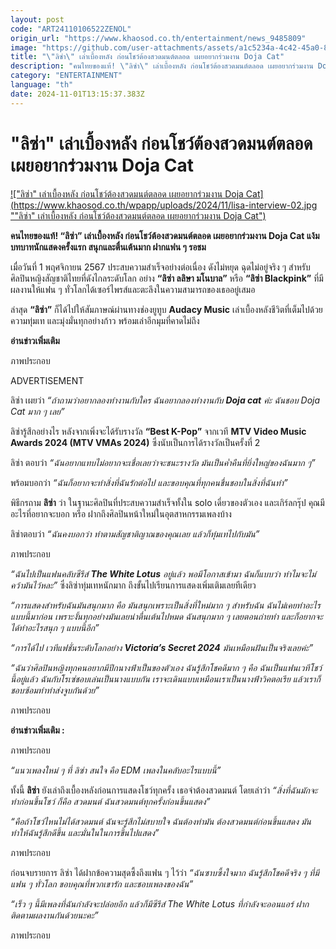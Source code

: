 ```yaml
---
layout: post
code: "ART24110106522ZENOL"
origin_url: "https://www.khaosod.co.th/entertainment/news_9485809"
image: "https://github.com/user-attachments/assets/a1c5234a-4c42-45a0-801d-a5c0be7157de"
title: "\"ลิซ่า\" เล่าเบื้องหลัง ก่อนโชว์ต้องสวดมนต์ตลอด เผยอยากร่วมงาน Doja Cat"
description: "คนไทยของแท้! \"ลิซ่า\" เล่าเบื้องหลัง ก่อนโชว์ต้องสวดมนต์ตลอด เผยอยากร่วมงาน Doja Cat แง้มบทบาทนักแสดงครั้งแรก สนุกและตื่นเต้นมาก ฝากแฟน ๆ รอชม"
category: "ENTERTAINMENT"
language: "th"
date: 2024-11-01T13:15:37.383Z
---
```


# "ลิซ่า" เล่าเบื้องหลัง ก่อนโชว์ต้องสวดมนต์ตลอด เผยอยากร่วมงาน Doja Cat

[!["ลิซ่า" เล่าเบื้องหลัง ก่อนโชว์ต้องสวดมนต์ตลอด เผยอยากร่วมงาน Doja Cat](https://www.khaosod.co.th/wpapp/uploads/2024/11/lisa-interview-02.jpg ""ลิซ่า" เล่าเบื้องหลัง ก่อนโชว์ต้องสวดมนต์ตลอด เผยอยากร่วมงาน Doja Cat")](https://www.khaosod.co.th/wpapp/uploads/2024/11/lisa-interview-02.jpg)

**คนไทยของแท้! “ลิซ่า” เล่าเบื้องหลัง ก่อนโชว์ต้องสวดมนต์ตลอด เผยอยากร่วมงาน Doja Cat แง้มบทบาทนักแสดงครั้งแรก สนุกและตื่นเต้นมาก ฝากแฟน ๆ รอชม**

เมื่อวันที่ 1 พฤศจิกายน 2567 ประสบความสำเร็จอย่างต่อเนื่อง ดังไม่หยุด ฉุดไม่อยู่จริง ๆ สำหรับศิลปินหญิงสัญชาติไทยที่ดังไกลระดับโลก อย่าง **“ลิซ่า ลลิษา มโนบาล”** หรือ **“ลิซ่า Blackpink”** ที่มีผลงานให้แฟน ๆ ทั่วโลกได้เซอร์ไพรส์และตะลึงในความสามารถของเธออยู่เสมอ

ล่าสุด **“ลิซ่า”** ก็ได้ไปให้สัมภาษณ์ผ่านทางช่องยูทูบ **Audacy Music** เล่าเบื้องหลังชีวิตที่เต็มไปด้วยความทุ่มเท และมุ่งมั่นทุกอย่างก้าว พร้อมเล่าอีกมุมที่คาดไม่ถึง

**อ่านข่าวเพิ่มเติม**

ภาพประกอบ

ADVERTISEMENT

ลิซ่า เผยว่า _“ถ้าถามว่าอยากลองทำงานกับใคร ฉันอยากลองทำงานกับ **Doja cat** ค่ะ ฉันชอบ Doja Cat มาก ๆ เลย”_

ลิซ่ารู้สึกอย่างไร หลังจากเพิ่งจะได้รับรางวัล **“Best K-Pop”** จากเวที **MTV Video Music Awards 2024 (MTV VMAs 2024)** ซึ่งนับเป็นการได้รางวัลเป็นครั้งที่ 2

ลิซ่า ตอบว่า _“ฉันอยากแทบไม่อยากจะเชื่อเลยว่าจะชนะรางวัล มันเป็นค่ำคืนที่ยิ่งใหญ่ของฉันมาก ๆ”_

พร้อมบอกว่า _“ฉันก็อยากจะทำสิ่งที่ฉันรักต่อไป และขอบคุณที่ทุกคนชื่นชอบในสิ่งที่ฉันทำ”_

พิธีกรถาม **ลิซ่า** ว่า ในฐานะศิลปินที่ประสบความสำเร็จทั้งใน solo เดี่ยวของตัวเอง และเกิร์ลกรุ๊ป คุณมีอะไรที่อยากจะบอก หรือ ฝากถึงศิลปินหน้าใหม่ในอุตสาหกรรมเพลงบ้าง

ลิซ่าตอบว่า _“ฉันคงบอกว่า ทำตามสัญชาติญาณของคุณเลย แล้วก็ทุ่มเทไปกับมัน”_

ภาพประกอบ

_“ฉันไปเป็นแฟนคลับซีรีส์ **The White Lotus** อยู่แล้ว พอมีโอกาสเข้ามา ฉันก็แบบว่า ทำไมจะไม่คว้ามันไว้หละ”_ ซึ่งลิซ่าทุ่มเทหนักมาก ถึงขั้นไปเรียนการแสดงเพิ่มเติมเลยทีเดียว

_“การแสดงสำหรับฉันมันสนุกมาก คือ มันสนุกเพราะเป็นสิ่งที่ใหม่มาก ๆ สำหรับฉัน ฉันไม่เคยทำอะไรแบบนี้มาก่อน เพราะงั้นทุกอย่างมันเลยน่าตื่นเต้นไปหมด ฉันสนุกมาก ๆ เลยตอนถ่ายทำ และก็อยากจะได้ทำอะไรสนุก ๆ แบบนี้อีก”_

_“การได้ไป เวทีแฟชั่นระดับโลกอย่าง **Victoria’s Secret 2024** มันเหมือนฝันเป็นจริงเลยค่ะ”_

_“ฉันว่าศิลปินหญิงทุกคนอยากมีปีกนางฟ้าเป็นของตัวเอง ฉันรู้สึกโชคดีมาก ๆ คือ ฉันเป็นแฟนเวทีโชว์นี้อยู่แล้ว ฉันกับโรเซ่ชอบเล่นเป็นนางแบบกัน เราจะเดินแบบเหมือนเราเป็นนางฟ้าวิคตอเรีย แล้วเราก็ชอบซ้อมทำท่าส่งจูบกันด้วย”_

ภาพประกอบ

**อ่านข่าวเพิ่มเติม :**

ภาพประกอบ

_“แนวเพลงใหม่ ๆ ที่ ลิซ่า สนใจ คือ EDM เพลงในคลับอะไรแบบนี้”_

ทั้งนี้ **ลิซ่า** ยังเล่าถึงเบื้องหลังก่อนการแสดงโชว์ทุกครั้ง เธอจำต้องสวดมนต์ โดยเล่าว่า _“สิ่งที่ฉันมักจะทำก่อนขึ้นโชว์ ก็คือ สวดมนต์ ฉันสวดมนต์ทุกครั้งก่อนขึ้นแสดง”_

_“คือถ้าโชว์ไหนไม่ได้สวดมนต์ ฉันจะรู้สึกไม่สบายใจ ฉันต้องทำมัน ต้องสวดมนต์ก่อนขึ้นแสดง มันทำให้ฉันรู้สึกดีขึ้น และมั่นในในการขึ้นไปแสดง”_

ภาพประกอบ

ก่อนจบรายการ ลิซ่า ได้ฝากข้อความสุดซึ้งถึงแฟน ๆ ไว้ว่า _“ฉันซาบซึ้งใจมาก ฉันรู้สึกโชคดีจริง ๆ ที่มีแฟน ๆ ทั่วโลก ขอบคุณที่พวกเขารัก และชอบเพลงของฉัน”_

_“เร็ว ๆ นี้มีเพลงที่ฉันกำลังจะปล่อยอีก แล้วก็มีซีรีส์ The White Lotus ที่กำลังจะออนแอร์ ฝากติดตามผลงานกันด้วยนะคะ”_

ภาพประกอบ

